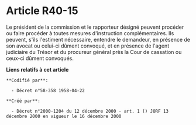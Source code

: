 # Article R40-15

Le président de la commission et le rapporteur désigné peuvent procéder ou faire procéder à toutes mesures d'instruction
complémentaires. Ils peuvent, s'ils l'estiment nécessaire, entendre le demandeur, en présence de son avocat ou celui-ci
dûment convoqué, et en présence de l'agent judiciaire du Trésor et du procureur général près la Cour de cassation ou ceux-ci
dûment convoqués.

**Liens relatifs à cet article**

	**Codifié par**:

	  - Décret n°58-358 1958-04-22

	**Créé par**:

	  - Décret n°2000-1204 du 12 décembre 2000 - art. 1 () JORF 13 décembre 2000 en vigueur le 16 décembre 2000

